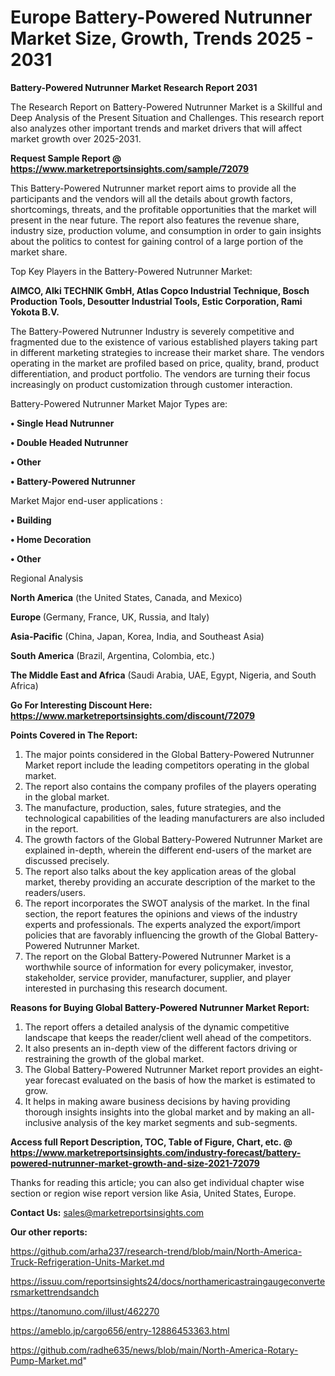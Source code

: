 # Europe Battery-Powered Nutrunner Market Size, Growth, Trends 2025 - 2031

<strong>Battery-Powered Nutrunner Market Research Report 2031</strong>

The Research Report on Battery-Powered Nutrunner Market is a Skillful and Deep Analysis of the Present Situation and Challenges. This research report also analyzes other important trends and market drivers that will affect market growth over 2025-2031.

<strong>Request Sample Report @ <a href=https://www.marketreportsinsights.com/sample/72079>https://www.marketreportsinsights.com/sample/72079</a></strong>

This Battery-Powered Nutrunner market report aims to provide all the participants and the vendors will all the details about growth factors, shortcomings, threats, and the profitable opportunities that the market will present in the near future. The report also features the revenue share, industry size, production volume, and consumption in order to gain insights about the politics to contest for gaining control of a large portion of the market share.

Top Key Players in the Battery-Powered Nutrunner Market:

<strong>AIMCO, Alki TECHNIK GmbH, Atlas Copco Industrial Technique, Bosch Production Tools, Desoutter Industrial Tools, Estic Corporation, Rami Yokota B.V.</strong>

The Battery-Powered Nutrunner Industry is severely competitive and fragmented due to the existence of various established players taking part in different marketing strategies to increase their market share. The vendors operating in the market are profiled based on price, quality, brand, product differentiation, and product portfolio. The vendors are turning their focus increasingly on product customization through customer interaction.

Battery-Powered Nutrunner Market Major Types are:

<strong>• Single Head Nutrunner

• Double Headed Nutrunner

• Other

• Battery-Powered Nutrunner</strong>

Market Major end-user applications :

<strong>• Building

• Home Decoration

• Other</strong>

Regional Analysis

</u><strong><b>North America</b></strong> (the United States, Canada, and Mexico)

<strong><b>Europe </b></strong>(Germany, France, UK, Russia, and Italy)

<strong><b>Asia-Pacific</b></strong> (China, Japan, Korea, India, and Southeast Asia)

<strong><b>South America</b></strong> (Brazil, Argentina, Colombia, etc.)

<strong><b>The Middle East and Africa</b></strong> (Saudi Arabia, UAE, Egypt, Nigeria, and South Africa)

<strong>Go For Interesting Discount Here: <a href=https://www.marketreportsinsights.com/discount/72079>https://www.marketreportsinsights.com/discount/72079</a></strong>

<strong>Points Covered in The Report:</strong>
<ol>
  <li>The major points considered in the Global Battery-Powered Nutrunner Market report include the leading competitors operating in the global market.</li>
  <li>The report also contains the company profiles of the players operating in the global market.</li>
  <li>The manufacture, production, sales, future strategies, and the technological capabilities of the leading manufacturers are also included in the report.</li>
  <li>The growth factors of the Global Battery-Powered Nutrunner Market are explained in-depth, wherein the different end-users of the market are discussed precisely.</li>
  <li>The report also talks about the key application areas of the global market, thereby providing an accurate description of the market to the readers/users.</li>
  <li>The report incorporates the SWOT analysis of the market. In the final section, the report features the opinions and views of the industry experts and professionals. The experts analyzed the export/import policies that are favorably influencing the growth of the Global Battery-Powered Nutrunner Market.</li>
  <li>The report on the Global Battery-Powered Nutrunner Market is a worthwhile source of information for every policymaker, investor, stakeholder, service provider, manufacturer, supplier, and player interested in purchasing this research document.</li>
</ol>
<strong>Reasons for Buying Global Battery-Powered Nutrunner Market Report:</strong>

<ol>
  <li>The report offers a detailed analysis of the dynamic competitive landscape that keeps the reader/client well ahead of the competitors.</li>
  <li>It also presents an in-depth view of the different factors driving or restraining the growth of the global market.</li>
  <li>The Global Battery-Powered Nutrunner Market report provides an eight-year forecast evaluated on the basis of how the market is estimated to grow.</li>
  <li>It helps in making aware business decisions by having providing thorough insights insights into the global market and by making an all-inclusive analysis of the key market segments and sub-segments.</li>
</ol>
<strong>Access full Report Description, TOC, Table of Figure, Chart, etc. @ <a href=https://www.marketreportsinsights.com/industry-forecast/battery-powered-nutrunner-market-growth-and-size-2021-72079>https://www.marketreportsinsights.com/industry-forecast/battery-powered-nutrunner-market-growth-and-size-2021-72079</a></strong>


Thanks for reading this article; you can also get individual chapter wise section or region wise report version like Asia, United States, Europe.

<strong>Contact Us:</strong>
sales@marketreportsinsights.com

<strong>Our other reports:</strong>

<a href=https://github.com/arha237/research-trend/blob/main/North-America-Truck-Refrigeration-Units-Market.md>https://github.com/arha237/research-trend/blob/main/North-America-Truck-Refrigeration-Units-Market.md</a>

<a href=https://issuu.com/reportsinsights24/docs/northamericastraingaugeconvertersmarkettrendsandch>https://issuu.com/reportsinsights24/docs/northamericastraingaugeconvertersmarkettrendsandch</a>

<a href=https://tanomuno.com/illust/462270>https://tanomuno.com/illust/462270</a>

<a href=https://ameblo.jp/cargo656/entry-12886453363.html>https://ameblo.jp/cargo656/entry-12886453363.html</a>

<a href=https://github.com/radhe635/news/blob/main/North-America-Rotary-Pump-Market.md>https://github.com/radhe635/news/blob/main/North-America-Rotary-Pump-Market.md</a>"
